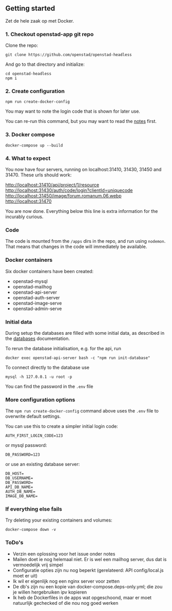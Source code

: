 ## Getting started

Zet de hele zaak op met Docker.

### 1. Checkout openstad-app git repo

Clone the repo:

```
git clone https://github.com/openstad/openstad-headless
```

And go to that directory and initialize:

```
cd openstad-headless
npm i
```

### 2. Create configuration

```
npm run create-docker-config
```

You may want to note the login code that is shown for later use.

You can re-run this command, but you may want to read the [notes](#Notes) first.

### 3. Docker compose

```
docker-compose up --build
```

### 4. What to expect

You now have four servers, running on localhost:31410, 31430, 31450 and 31470. These urls should work:

[http://localhost:31410/api/project/1/resource](http://localhost:31410/api/project/1/resource)  
[http://localhost:31430/auth/code/login?clientId=uniquecode](http://localhost:31430/auth/code/login?clientId=uniquecode)  
[http://localhost:31450/image/forum.romanum.06.webp](http://localhost:31450/image/forum.romanum.06.webp)  
[http://localhost:31470](http://localhost:31470)

You are now done. Everything below this line is extra information for the incurably curious.

### Code

The code is mounted from the `/apps` dirs in the repo, and run using `nodemon`. That means that changes in the code will immediately be available.

### Docker containers

Six docker containers have been created:

- openstad-mysql
- openstad-mailhog
- openstad-api-server
- openstad-auth-server
- openstad-image-serve
- openstad-admin-serve

### Initial data

During setup the databases are filled with some initial data, as described in the [databases](./databases.md) documentation.

To rerun the database initialisation, e.g. for the api, run

```
docker exec openstad-api-server bash -c "npm run init-database"
```

To connect directly to the database use

```
mysql -h 127.0.0.1 -u root -p
```

You can find the password in the `.env` file

### More configuration options

The `npm run create-docker-config` command above uses the `.env` file to overwrite default settings.

You can use this to create a simpler initial login code:

```
AUTH_FIRST_LOGIN_CODE=123
```

or mysql password:

```
DB_PASSWORD=123
```

or use an existing database server:

```
DB_HOST=
DB_USERNAME=
DB_PASSWORD=
API_DB_NAME=
AUTH_DB_NAME=
IMAGE_DB_NAME=
```

### If everything else fails

Try deleting your existing containers and volumes:

```
docker-compose down -v
```

### ToDo's

- Verzin een oplossing voor het issue onder notes
- Mailen doet ie nog helemaal niet. Er is wel een mailhog server, dus dat is vermoedelijk vrij simpel
- Configuratie opties zijn nu nog beperkt (gerelateerd: API config/local.js moet er uit)
- Ik wil er eigenlijk nog een nginx server voor zetten
- De db's zijn nu een kopie van docker-compose.deps-only.yml; die zou je willen hergebruiken ipv kopieren
- Ik heb de Dockerfiles in de apps wat opgeschoond, maar er moet natuurlijk gechecked of die nou nog goed werken
